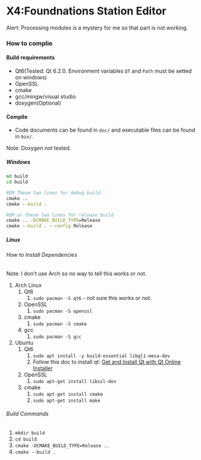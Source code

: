 # X4:Foundnations Station Editor

Alert: Processing modules is a mystery for me so that part is not working.

### How to complie

#### Build requirements

* Qt6(Tested: Qt 6.2.0. Environment variables `QT` and `Path` must be setted on windows)
* OpenSSL
* cmake
* gcc/mingw/visual studio
* doxygen(Optional)


#### Compile

* Code documents can be found in `doc/` and executable files can be found in `bin/`.

Note:
Doxygen not tested. 

##### Windows
```bat
md build
cd build

REM These two lines for debug build. 
cmake ..
cmake --build . 

REM or these two lines for release build
cmake .. -DCMAKE_BUILD_TYPE=Release
cmake --build . --config Release
```

##### Linux

###### How to Install Dependencies

Note:
I don't use Arch so no way to tell this works or not. 

1. Arch Linux
    1. Qt6
        1. `sudo pacman -S qt6` - not sure this works or not. 
    1. OpenSSL
        1. `sudo pacman -S openssl`
    1. cmake
        1. `sudo pacman -S cmake`
    1. gcc
        1. `sudo pacman -S gcc`
1. Ubuntu
    1. Qt6
        1. `sudo apt install -y build-essential libgl1-mesa-dev`
		1. Follow this doc to install qt: [Get and Install Qt with Qt Online Installer](https://doc.qt.io/qt-6/qt-online-installation.html)
    1. OpenSSL
        1. `sudo apt-get install libssl-dev`
    1. cmake
        1. `sudo apt-get install cmake`
        1. `sudo apt-get install make`

###### Build Commands

1. `mkdir build`
1. `cd build`
1. `cmake -DCMAKE_BUILD_TYPE=Release ..`
1. `cmake --build .`
